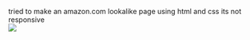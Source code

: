
tried to make an amazon.com lookalike page using html and css its not responsive
<br>
<img src=https://upload.wikimedia.org/wikipedia/commons/thumb/a/a9/Amazon_logo.svg/905px-Amazon_logo.svg.png?20250504041148></img>
